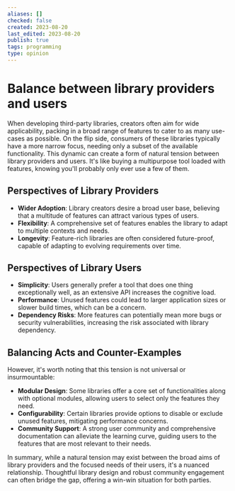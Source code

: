 ```yaml
---
aliases: []
checked: false
created: 2023-08-20
last_edited: 2023-08-20
publish: true
tags: programming
type: opinion
---
```

# Balance between library providers and users

When developing third-party libraries, creators often aim for wide applicability, packing in a broad range of features to cater to as many use-cases as possible. On the flip side, consumers of these libraries typically have a more narrow focus, needing only a subset of the available functionality. This dynamic can create a form of natural tension between library providers and users. It's like buying a multipurpose tool loaded with features, knowing you'll probably only ever use a few of them.

## Perspectives of Library Providers

- **Wider Adoption**: Library creators desire a broad user base, believing that a multitude of features can attract various types of users.
- **Flexibility**: A comprehensive set of features enables the library to adapt to multiple contexts and needs.
- **Longevity**: Feature-rich libraries are often considered future-proof, capable of adapting to evolving requirements over time.

## Perspectives of Library Users

- **Simplicity**: Users generally prefer a tool that does one thing exceptionally well, as an extensive API increases the cognitive load.
- **Performance**: Unused features could lead to larger application sizes or slower build times, which can be a concern.
- **Dependency Risks**: More features can potentially mean more bugs or security vulnerabilities, increasing the risk associated with library dependency.

## Balancing Acts and Counter-Examples

However, it's worth noting that this tension is not universal or insurmountable:

- **Modular Design**: Some libraries offer a core set of functionalities along with optional modules, allowing users to select only the features they need.
- **Configurability**: Certain libraries provide options to disable or exclude unused features, mitigating performance concerns.
- **Community Support**: A strong user community and comprehensive documentation can alleviate the learning curve, guiding users to the features that are most relevant to their needs.

In summary, while a natural tension may exist between the broad aims of library providers and the focused needs of their users, it's a nuanced relationship. Thoughtful library design and robust community engagement can often bridge the gap, offering a win-win situation for both parties.
